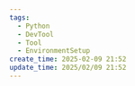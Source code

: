 ```yaml
---
tags:
  - Python
  - DevTool
  - Tool
  - EnvironmentSetup
create_time: 2025-02-09 21:52
update_time: 2025/02/09 21:52
---
```

